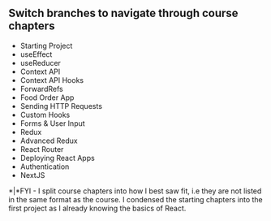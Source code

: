 ## Switch branches to navigate through course chapters

- Starting Project
- useEffect
- useReducer
- Context API
- Context API Hooks
- ForwardRefs
- Food Order App
- Sending HTTP Requests
- Custom Hooks
- Forms & User Input
- Redux
- Advanced Redux
- React Router
- Deploying React Apps
- Authentication
- NextJS

*|*FYI - I split course chapters into how I best saw fit, i.e they are not listed in the same format as the course. I condensed the starting chapters into the first project as I already knowing the basics of React.
